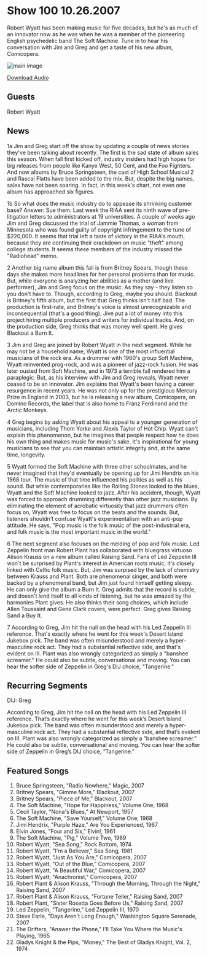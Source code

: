 # Show 100 10.26.2007
Robert Wyatt has been making music for five decades, but he's as much of an innovator now as he was when he was a member of the pioneering English psychedelic band The Soft Machine. Tune in to hear his conversation with Jim and Greg and get a taste of his new album, Comicopera.



![main image]()

[Download Audio](http://audio.soundopinions.org/streams/2007/10/so_20071026.m3u)

## Guests
Robert Wyatt


## News
1a Jim and Greg start off the show by updating a couple of news stories they've been talking about recently. The first is the sad state of album sales this season. When fall first kicked off, industry insiders had high hopes for big releases from people like Kanye West, 50 Cent, and the Foo Fighters. And now albums by Bruce Springsteen, the cast of High School Musical 2 and Rascal Flatts have been added to the mix. But, despite the big names, sales have not been soaring. In fact, in this week's chart, not even one album has approached six figures.

1b So what does the music industry do to appease its shrinking customer base? Answer: Sue them. Last week the RIAA sent its ninth wave of pre-litigation letters to administrators at 19 universities. A couple of weeks ago Jim and Greg discussed the trial of Jammie Thomas, a woman from Minnesota who was found guilty of copyright infringement to the tune of $220,000. It seems that trial left a taste of victory in the RIAA's mouth, because they are continuing their crackdown on music "theft" among college students. It seems these members of the industry missed the "Radiohead" memo.

2 Another big name album this fall is from Britney Spears, though these days she makes more headlines for her personal problems than for music. But, while everyone is analyzing her abilities as a mother (and live performer), Jim and Greg focus on the music. As they say - they listen so you don't have to. Though, according to Greg, maybe you should. Blackout is Britney's fifth album, but the first that Greg thinks isn't half bad. The production is first-rate, and Britney's voice is almost unrecognizable and inconsequential (that's a good thing). Jive put a lot of money into this project hiring multiple producers and writers for individual tracks. And, on the production side, Greg thinks that was money well spent. He gives Blackout a Burn It.

3 Jim and Greg are joined by Robert Wyatt in the next segment. While he may not be a household name, Wyatt is one of the most influential musicians of the rock era. As a drummer with 1960's group Soft Machine, Wyatt reinvented prog-rock, and was a pioneer of jazz-rock fusion. He was later ousted from Soft Machine, and in 1973 a terrible fall rendered him a paraplegic. But, as his interview with Jim and Greg reveals, Wyatt never ceased to be an innovator. Jim explains that Wyatt's been having a career resurgence in recent years. He was not only up for the prestigious Mercury Prize in England in 2003, but he is releasing a new album, Comicopera, on Domino Records, the label that is also home to Franz Ferdinand and the Arctic Monkeys.

4 Greg begins by asking Wyatt about his appeal to a younger generation of musicians, including Thom Yorke and Alexis Taylor of Hot Chip. Wyatt can't explain this phenomenon, but he imagines that people respect how he does his own thing and makes music for music's sake. It's inspirational for young musicians to see that you can maintain artistic integrity and, at the same time, longevity.

5 Wyatt formed the Soft Machine with three other schoolmates, and he never imagined that they'd eventually be opening up for Jimi Hendrix on his 1968 tour. The music of that time influenced his politics as well as his sound. But while contemporaries like the Rolling Stones looked to the blues, Wyatt and the Soft Machine looked to jazz. After his accident, though, Wyatt was forced to approach drumming differently than other jazz musicians. By eliminating the element of acrobatic virtuosity that jazz drummers often focus on, Wyatt was free to focus on the beats and the sounds. But, listeners shouldn't confuse Wyatt's experimentalism with an anti-pop attitude. He says, "Pop music is the folk music of the post-industrial era, and folk music is the most important music in the world."

6 The next segment also focuses on the melding of pop and folk music. Led Zeppelin front man Robert Plant has collaborated with bluegrass virtuoso Alison Krauss on a new album called Raising Sand. Fans of Led Zeppelin III won't be surprised by Plant's interest in American roots music; it's closely linked with Celtic folk music. But, Jim was surpised by the lack of chemistry between Krauss and Plant. Both are phenomenal singer, and both were backed by a phenomenal band, but Jim just found himself getting sleepy. He can only give the album a Burn It. Greg admits that the record is subtle, and doesn't lend itself to all kinds of listening, but he was amazed by the harmonies Plant gives. He also thinks their song choices, which include Allen Toussaint and Gene Clark covers, were perfect. Greg gives Raising Sand a Buy It.

7 According to Greg, Jim hit the nail on the head with his Led Zeppelin III reference. That's exactly where he went for this week's Desert Island Jukebox pick. The band was often misunderstood and merely a hyper-masculine rock act. They had a substantial reflective side, and that's evident on III. Plant was also wrongly categorized as simply a "banshee screamer." He could also be subtle, conversational and moving. You can hear the softer side of Zeppelin in Greg's DIJ choice, "Tangerine."



## Recurring Segments
DIJ: Greg

According to Greg, Jim hit the nail on the head with his Led Zeppelin III reference. That’s exactly where he went for this week’s Desert Island Jukebox pick. The band was often misunderstood and merely a hyper-masculine rock act. They had a substantial reflective side, and that’s evident on III. Plant was also wrongly categorized as simply a “banshee screamer.” He could also be subtle, conversational and moving. You can hear the softer side of Zeppelin in Greg’s DIJ choice, “Tangerine.”

## Featured Songs
1. Bruce Springsteen, "Radio Nowhere," Magic, 2007
2. Britney Spears, "Gimme More," Blackout, 2007
3. Britney Spears, "Piece of Me," Blackout, 2007
4. The Soft Machine, "Hope for Happiness," Volume One, 1968
5. Cecil Taylor, "Nona's Blues," At Newport, 1957
6. The Soft Machine, "Save Yourself," Volume One, 1968
7. Jimi Hendrix, "Purple Haze," Are You Experienced, 1967
8. Elvin Jones, "Four and Six," Elvin!, 1961
9. The Soft Machine, "Pig," Volume Two, 1969
10. Robert Wyatt, "Sea Song," Rock Bottom, 1974
11. Robert Wyatt, "I'm a Believer," Sea Song, 1981
12. Robert Wyatt, "Just As You Are," Comicopera, 2007
13. Robert Wyatt, "Out of the Blue," Comicopera, 2007
14. Robert Wyatt, "A Beautiful War," Comicopera, 2007
15. Robert Wyatt, "Anachronist," Comicopera, 2007
16. Robert Plant & Alison Krauss, "Through the Morning, Through the Night," Raising Sand, 2007
17. Robert Plant & Alison Krauss, "Fortune Teller," Raising Sand, 2007
18. Robert Plant, "Sister Rosetta Goes Before Us," Raising Sand, 2007
19. Led Zeppelin, "Tangerine," Led Zeppelin III, 1970
20. Steve Earle, "Days Aren't Long Enough," Washington Square Serenade, 2007
21. The Drifters, "Answer the Phone," I'll Take You Where the Music's Playing, 1965
22. Gladys Knight & the Pips, "Money," The Best of Gladys Knight, Vol. 2, 1974
